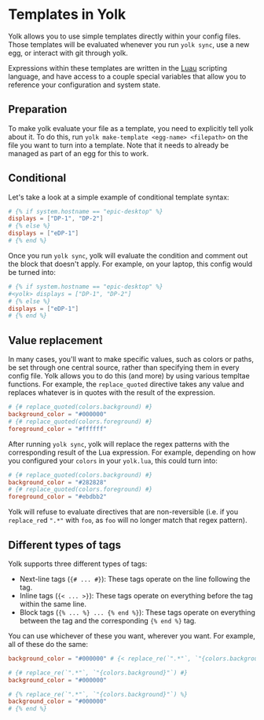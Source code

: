# Templates in Yolk

Yolk allows you to use simple templates directly within your config files.
Those templates will be evaluated whenever you run `yolk sync`, use a new egg, or interact with git through yolk.

Expressions within these templates are written in the [Luau](https://luau.org) scripting language,
and have access to a couple special variables that allow you to reference your configuration and system state.

## Preparation
To make yolk evaluate your file as a template, you need to explicitly tell yolk about it.
To do this, run `yolk make-template <egg-name> <filepath>` on the file you want to turn into a template.
Note that it needs to already be managed as part of an egg for this to work.

## Conditional
Let's take a look at a simple example of conditional template syntax:
```toml
# {% if system.hostname == "epic-desktop" %}
displays = ["DP-1", "DP-2"]
# {% else %}
displays = ["eDP-1"]
# {% end %}
```
Once you run `yolk sync`, yolk will evaluate the condition and comment out the block that doesn't apply.
For example, on your laptop, this config would be turned into:
```toml
# {% if system.hostname == "epic-desktop" %}
#<yolk> displays = ["DP-1", "DP-2"]
# {% else %}
displays = ["eDP-1"]
# {% end %}
```

## Value replacement
In many cases, you'll want to make specific values, such as colors or paths, be set through one central source, rather than specifying them in every config file.
Yolk allows you to do this (and more) by using various templtae functions.
For example, the `replace_quoted` directive takes any value and replaces whatever is in quotes with the result of the expression.
```toml
# {# replace_quoted(colors.background) #}
background_color = "#000000"
# {# replace_quoted(colors.foreground) #}
foreground_color = "#ffffff"
```
After running `yolk sync`, yolk will replace the regex patterns with the corresponding result of the Lua expression.
For example, depending on how you configured your `colors` in your `yolk.lua`, this could turn into:
```toml
# {# replace_quoted(colors.background) #}
background_color = "#282828"
# {# replace_quoted(colors.foreground) #}
foreground_color = "#ebdbb2"
```
Yolk will refuse to evaluate directives that are non-reversible (i.e. if you `replace_re`d `".*"` with `foo`, as `foo` will no longer match that regex pattern).

## Different types of tags
Yolk supports three different types of tags:
- Next-line tags (`{# ... #}`): These tags operate on the line following the tag.
- Inline tags (`{< ... >}`): These tags operate on everything before the tag within the same line.
- Block tags (`{% ... %} ... {% end %}`): These tags operate on everything between the tag and the corresponding `{% end %}` tag.

You can use whichever of these you want, wherever you want. For example, all of these do the same:
```toml
background_color = "#000000" # {< replace_re(`".*"`, `"{colors.background}"`) >}

# {# replace_re(`".*"`, `"{colors.background}"`) #}
background_color = "#000000"

# {% replace_re(`".*"`, `"{colors.background}"`) %}
background_color = "#000000"
# {% end %}
```
